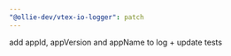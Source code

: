 ```yaml
---
"@ollie-dev/vtex-io-logger": patch
---
```


add appId, appVersion and appName to log + update tests
